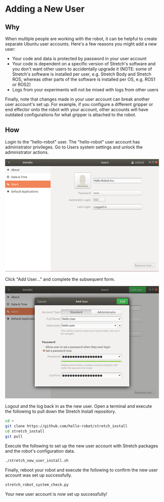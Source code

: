 # Adding a New User

## Why

When multiple people are working with the robot, it can be helpful to create separate Ubuntu user accounts. Here's a few reasons you might add a new user:

 - Your code and data is protected by password in your user account
 - Your code is dependent on a specific version of Stretch's software and you don't want other users to accidentally upgrade it (NOTE: some of Stretch's software is installed per user, e.g. Stretch Body and Stretch ROS, whereas other parts of the software is installed per OS, e.g. ROS1 or ROS2)
 - Logs from your experiments will not be mixed with logs from other users

Finally, note that changes made in your user account can break another user account's set up. For example, if you configure a different gripper or end effector onto the robot with your account, other accounts will have outdated configurations for what gripper is attached to the robot.

## How

Login to the "hello-robot" user. The "hello-robot" user account has administrator privileges. Go to Users system settings and unlock the administrator actions.

![](./images/unlock_users.png)

Click "Add User..." and complete the subsequent form.

![](./images/adding_new_user.png)

Logout and the log back in as the new user. Open a terminal and execute the following to pull down the Stretch Install repository.

```bash
cd ~
git clone https://github.com/hello-robot/stretch_install
cd stretch_install
git pull
```

Execute the following to set up the new user account with Stretch packages and the robot's configuration data.

```bash
./stretch_new_user_install.sh
```

Finally, reboot your robot and execute the following to confirm the new user account was set up successfully.

```bash
stretch_robot_system_check.py
```

Your new user account is now set up successfully!
